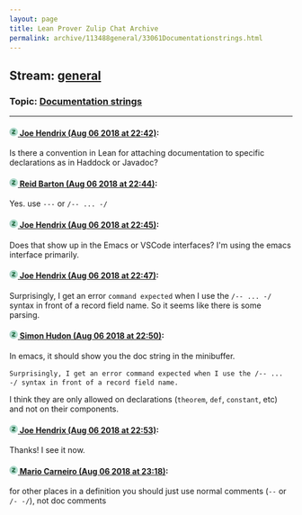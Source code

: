 ```yaml
---
layout: page
title: Lean Prover Zulip Chat Archive 
permalink: archive/113488general/33061Documentationstrings.html
---
```


## Stream: [general](index.html)
### Topic: [Documentation strings](33061Documentationstrings.html)

---

#### [![Click to go to Zulip](../../assets/img/zulip2.png) Joe Hendrix (Aug 06 2018 at 22:42)](https://leanprover.zulipchat.com/#narrow/stream/113488-general/topic/Documentation%20strings/near/131003087):
Is there a convention in Lean for attaching documentation to specific declarations as in Haddock or Javadoc?

#### [![Click to go to Zulip](../../assets/img/zulip2.png) Reid Barton (Aug 06 2018 at 22:44)](https://leanprover.zulipchat.com/#narrow/stream/113488-general/topic/Documentation%20strings/near/131003136):
Yes. use `---` or `/-- ... -/`

#### [![Click to go to Zulip](../../assets/img/zulip2.png) Joe Hendrix (Aug 06 2018 at 22:45)](https://leanprover.zulipchat.com/#narrow/stream/113488-general/topic/Documentation%20strings/near/131003264):
Does that show up in the Emacs or VSCode interfaces?  I'm using the emacs interface primarily.

#### [![Click to go to Zulip](../../assets/img/zulip2.png) Joe Hendrix (Aug 06 2018 at 22:47)](https://leanprover.zulipchat.com/#narrow/stream/113488-general/topic/Documentation%20strings/near/131003391):
Surprisingly, I get an error `command expected` when I use the `/-- ... -/` syntax in front of a record field name.  So it seems like there is some parsing.

#### [![Click to go to Zulip](../../assets/img/zulip2.png) Simon Hudon (Aug 06 2018 at 22:50)](https://leanprover.zulipchat.com/#narrow/stream/113488-general/topic/Documentation%20strings/near/131003541):
In emacs, it should show you the doc string in the minibuffer. 

```quote
Surprisingly, I get an error command expected when I use the /-- ... -/ syntax in front of a record field name.
```

I think they are only allowed on declarations (`theorem`, `def`, `constant`, etc) and not on their components.

#### [![Click to go to Zulip](../../assets/img/zulip2.png) Joe Hendrix (Aug 06 2018 at 22:53)](https://leanprover.zulipchat.com/#narrow/stream/113488-general/topic/Documentation%20strings/near/131003709):
Thanks!  I see it now.

#### [![Click to go to Zulip](../../assets/img/zulip2.png) Mario Carneiro (Aug 06 2018 at 23:18)](https://leanprover.zulipchat.com/#narrow/stream/113488-general/topic/Documentation%20strings/near/131004824):
for other places in a definition you should just use normal comments (`--` or `/- -/`), not doc comments

